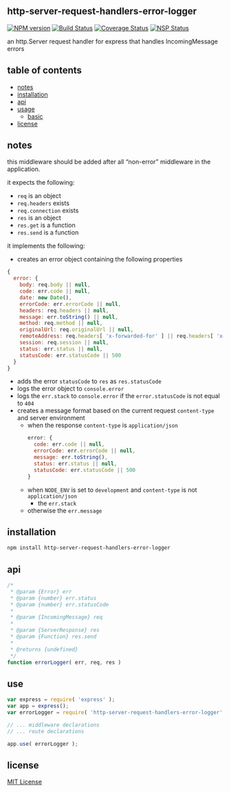 ## http-server-request-handlers-error-logger
[![NPM version][npm-image]][npm-url] [![Build Status][travis-image]][travis-url] [![Coverage Status][coveralls-image]][coveralls-url] [![NSP Status][nsp-image]][nsp-url]

an http.Server request handler for express that handles IncomingMessage errors

## table of contents
* [notes](#notes)
* [installation](#installation)
* [api](#api)
* [usage](#usage)
    * [basic](#basic)
* [license](#license)

## notes
this middleware should be added after all “non-error” middleware in the application.

it expects the following:

* `req` is an object
* `req.headers` exists
* `req.connection` exists
* `res` is an object
* `res.get` is a function
* `res.send` is a function

it implements the following:

* creates an error object containing the following properties
```javascript
{
  error: {
    body: req.body || null,
    code: err.code || null,
    date: new Date(),
    errorCode: err.errorCode || null,
    headers: req.headers || null,
    message: err.toString() || null,
    method: req.method || null,
    originalUrl: req.originalUrl || null,
    remoteAddress: req.headers[ 'x-forwarded-for' ] || req.headers[ 'x-real-ip' ] || req.connection.remoteAddress || null,
    session: req.session || null,
    status: err.status || null,
    statusCode: err.statusCode || 500
  }
}
````
* adds the error `statusCode` to `res` as `res.statusCode`
* logs the error object to `console.error`
* logs the `err.stack` to `console.error` if the `error.statusCode` is not equal to `404`
* creates a message format based on the current request `content-type` and server environment
    * when the response `content-type` is `application/json`
         ```javascript
         error: {
           code: err.code || null,
           errorCode: err.errorCode || null,
           message: err.toString(),
           status: err.status || null,
           statusCode: err.statusCode || 500
         }
    * when `NODE_ENV` is set to `development` and `content-type` is not `application/json`
        * the `err.stack`
    * otherwise the `err.message`

## installation
```bash
npm install http-server-request-handlers-error-logger
```

## api
```javascript
/*
 * @param {Error} err
 * @param {number} err.status
 * @param {number} err.statusCode
 *
 * @param {IncomingMessage} req
 *
 * @param {ServerResponse} res
 * @param {Function} res.send
 *
 * @returns {undefined}
 */
function errorLogger( err, req, res )
```

## use
```javascript
var express = require( 'express' );
var app = express();
var errorLogger = require( 'http-server-request-handlers-error-logger' );

// ... middleware declarations
// ... route declarations

app.use( errorLogger );
```

## license
[MIT License][mit-license]

[coveralls-image]: https://coveralls.io/repos/github/http-server-request-handlers/error-logger/badge.svg?branch=master
[coveralls-url]: https://coveralls.io/github/http-server-request-handlers/error-logger?branch=master
[mit-license]: https://raw.githubusercontent.com/http-server-request-handlers/error-logger/master/license.txt
[npm-image]: https://img.shields.io/npm/v/http-server-request-handlers-error-logger.svg
[npm-url]: https://www.npmjs.com/package/http-server-request-handlers-error-logger
[nsp-image]: https://nodesecurity.io/orgs/http-server-request-handlers/projects/8ae93619-529e-4b44-8709-9e545c4bf9eb/badge
[nsp-url]: https://nodesecurity.io/orgs/http-server-request-handlers/projects/8ae93619-529e-4b44-8709-9e545c4bf9eb
[travis-image]: https://travis-ci.org/http-server-request-handlers/error-logger.svg?branch=master
[travis-url]: https://travis-ci.org/http-server-request-handlers/error-logger